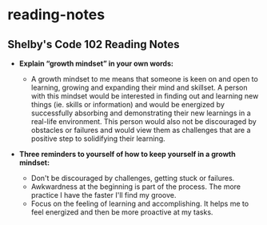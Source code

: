 # reading-notes
## Shelby's Code 102 Reading Notes
- **Explain “growth mindset” in your own words:**
  - A growth mindset to me means that someone is keen on and open to learning, growing and expanding their mind and skillset. A person with this mindset would be interested in finding out and learning new things (ie. skills or information) and would be energized by successfully absorbing and demonstrating their new learnings in a real-life environment. This person would also not be discouraged by obstacles or failures and would view them as challenges that are a positive step to solidifying their learning.


- **Three reminders to yourself of how to keep yourself in a growth mindset:**
  - Don't be discouraged by challenges, getting stuck or failures.
  - Awkwardness at the beginning is part of the process. The more practice I have the faster I'll find my groove. 
  - Focus on the feeling of learning and accomplishing. It helps me to feel energized and then be more proactive at my tasks. 
 
